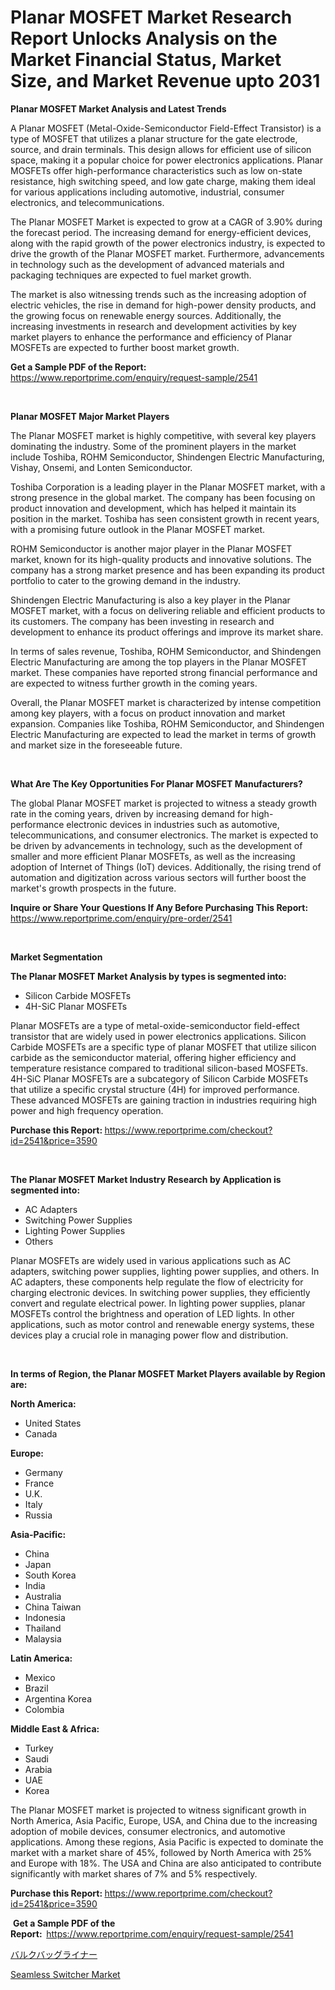 <p><h1>Planar MOSFET Market Research Report Unlocks Analysis on the Market Financial Status, Market Size, and Market Revenue upto 2031</h1></p><p><strong>Planar MOSFET Market Analysis and Latest Trends</strong></p>
<p><p>A Planar MOSFET (Metal-Oxide-Semiconductor Field-Effect Transistor) is a type of MOSFET that utilizes a planar structure for the gate electrode, source, and drain terminals. This design allows for efficient use of silicon space, making it a popular choice for power electronics applications. Planar MOSFETs offer high-performance characteristics such as low on-state resistance, high switching speed, and low gate charge, making them ideal for various applications including automotive, industrial, consumer electronics, and telecommunications.</p><p>The Planar MOSFET Market is expected to grow at a CAGR of 3.90% during the forecast period. The increasing demand for energy-efficient devices, along with the rapid growth of the power electronics industry, is expected to drive the growth of the Planar MOSFET market. Furthermore, advancements in technology such as the development of advanced materials and packaging techniques are expected to fuel market growth.</p><p>The market is also witnessing trends such as the increasing adoption of electric vehicles, the rise in demand for high-power density products, and the growing focus on renewable energy sources. Additionally, the increasing investments in research and development activities by key market players to enhance the performance and efficiency of Planar MOSFETs are expected to further boost market growth.</p></p>
<p><strong>Get a Sample PDF of the Report:&nbsp;</strong> <a href="https://www.reportprime.com/enquiry/request-sample/2541">https://www.reportprime.com/enquiry/request-sample/2541</a></p>
<p>&nbsp;</p>
<p><strong>Planar MOSFET Major Market Players</strong></p>
<p><p>The Planar MOSFET market is highly competitive, with several key players dominating the industry. Some of the prominent players in the market include Toshiba, ROHM Semiconductor, Shindengen Electric Manufacturing, Vishay, Onsemi, and Lonten Semiconductor.</p><p>Toshiba Corporation is a leading player in the Planar MOSFET market, with a strong presence in the global market. The company has been focusing on product innovation and development, which has helped it maintain its position in the market. Toshiba has seen consistent growth in recent years, with a promising future outlook in the Planar MOSFET market.</p><p>ROHM Semiconductor is another major player in the Planar MOSFET market, known for its high-quality products and innovative solutions. The company has a strong market presence and has been expanding its product portfolio to cater to the growing demand in the industry.</p><p>Shindengen Electric Manufacturing is also a key player in the Planar MOSFET market, with a focus on delivering reliable and efficient products to its customers. The company has been investing in research and development to enhance its product offerings and improve its market share.</p><p>In terms of sales revenue, Toshiba, ROHM Semiconductor, and Shindengen Electric Manufacturing are among the top players in the Planar MOSFET market. These companies have reported strong financial performance and are expected to witness further growth in the coming years.</p><p>Overall, the Planar MOSFET market is characterized by intense competition among key players, with a focus on product innovation and market expansion. Companies like Toshiba, ROHM Semiconductor, and Shindengen Electric Manufacturing are expected to lead the market in terms of growth and market size in the foreseeable future.</p></p>
<p>&nbsp;</p>
<p><strong>What Are The Key Opportunities For Planar MOSFET Manufacturers?</strong></p>
<p><p>The global Planar MOSFET market is projected to witness a steady growth rate in the coming years, driven by increasing demand for high-performance electronic devices in industries such as automotive, telecommunications, and consumer electronics. The market is expected to be driven by advancements in technology, such as the development of smaller and more efficient Planar MOSFETs, as well as the increasing adoption of Internet of Things (IoT) devices. Additionally, the rising trend of automation and digitization across various sectors will further boost the market's growth prospects in the future.</p></p>
<p><strong>Inquire or Share Your Questions If Any Before Purchasing This Report:</strong> <a href="https://www.reportprime.com/enquiry/pre-order/2541">https://www.reportprime.com/enquiry/pre-order/2541</a></p>
<p>&nbsp;</p>
<p><strong>Market Segmentation</strong></p>
<p><strong>The Planar MOSFET Market Analysis by types is segmented into:</strong></p>
<p><ul><li>Silicon Carbide MOSFETs</li><li>4H-SiC Planar MOSFETs</li></ul></p>
<p><p>Planar MOSFETs are a type of metal-oxide-semiconductor field-effect transistor that are widely used in power electronics applications. Silicon Carbide MOSFETs are a specific type of planar MOSFET that utilize silicon carbide as the semiconductor material, offering higher efficiency and temperature resistance compared to traditional silicon-based MOSFETs. 4H-SiC Planar MOSFETs are a subcategory of Silicon Carbide MOSFETs that utilize a specific crystal structure (4H) for improved performance. These advanced MOSFETs are gaining traction in industries requiring high power and high frequency operation.</p></p>
<p><strong>Purchase this Report:&nbsp;</strong><a href="https://www.reportprime.com/checkout?id=2541&price=3590">https://www.reportprime.com/checkout?id=2541&price=3590</a></p>
<p>&nbsp;</p>
<p><strong>The Planar MOSFET Market Industry Research by Application is segmented into:</strong></p>
<p><ul><li>AC Adapters</li><li>Switching Power Supplies</li><li>Lighting Power Supplies</li><li>Others</li></ul></p>
<p><p>Planar MOSFETs are widely used in various applications such as AC adapters, switching power supplies, lighting power supplies, and others. In AC adapters, these components help regulate the flow of electricity for charging electronic devices. In switching power supplies, they efficiently convert and regulate electrical power. In lighting power supplies, planar MOSFETs control the brightness and operation of LED lights. In other applications, such as motor control and renewable energy systems, these devices play a crucial role in managing power flow and distribution.</p></p>
<p>&nbsp;</p>
<p><strong>In terms of Region, the Planar MOSFET Market Players available by Region are:</strong></p>
<p>
    <p> <strong> North America: </strong>
        <ul>
            <li>United States</li>
            <li>Canada</li>
        </ul>
        </p> 
    <p> <strong> Europe: </strong>
        <ul>
            <li>Germany</li>
            <li>France</li>
            <li>U.K.</li>
            <li>Italy</li>
            <li>Russia</li>
        </ul>
        </p> 
    <p> <strong> Asia-Pacific: </strong>
        <ul>
            <li>China</li>
            <li>Japan</li>
            <li>South Korea</li>
            <li>India</li>
            <li>Australia</li>
            <li>China Taiwan</li>
            <li>Indonesia</li>
            <li>Thailand</li>
            <li>Malaysia</li>
        </ul>
        </p> 
    <p> <strong> Latin America: </strong>
        <ul>
            <li>Mexico</li>
            <li>Brazil</li>
            <li>Argentina Korea</li>
            <li>Colombia</li>
        </ul>
        </p> 
    <p> <strong> Middle East & Africa: </strong>
        <ul>
            <li>Turkey</li>
            <li>Saudi</li>
            <li>Arabia</li>
            <li>UAE</li>
            <li>Korea</li>
        </ul>
    </p>
    </p>
<p><p>The Planar MOSFET market is projected to witness significant growth in North America, Asia Pacific, Europe, USA, and China due to the increasing adoption of mobile devices, consumer electronics, and automotive applications. Among these regions, Asia Pacific is expected to dominate the market with a market share of 45%, followed by North America with 25% and Europe with 18%. The USA and China are also anticipated to contribute significantly with market shares of 7% and 5% respectively.</p></p>
<p><strong>Purchase this Report: </strong><a href="https://www.reportprime.com/checkout?id=2541&price=3590">https://www.reportprime.com/checkout?id=2541&price=3590</a></p>
<p>&nbsp;<strong>Get a Sample PDF of the Report:&nbsp;&nbsp;</strong><a href="https://www.reportprime.com/enquiry/request-sample/2541">https://www.reportprime.com/enquiry/request-sample/2541</a></p>
<p><strong></strong></p>
<p><p><a href="https://github.com/mreklxf44233/Market-Research-Report-List-1/blob/main/536728111732.md">バルクバッグライナー</a></p><p><a href="https://github.com/CliffMedina6/Market-Research-Report-List-4/blob/main/seamless-switcher-market.md">Seamless Switcher Market</a></p></p>